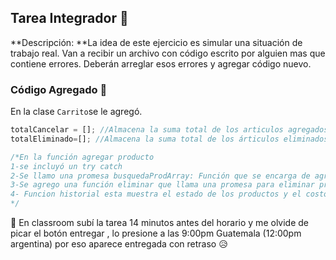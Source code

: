 ## Tarea Integrador :notebook:
**Descripción: **La idea de este ejercicio es simular una situación de trabajo real.  Van a recibir un archivo con código escrito por alguien mas que contiene errores.  Deberán arreglar esos errores y agregar código nuevo.

### Código Agregado :eyes:
En la clase `Carrito`se le agregó.
```js
totalCancelar = []; //Almacena la suma total de los articulos agregados al carrito
totalEliminado=[]; //Almacena la suma total de los árticulos eliminados del carrito

/*En la función agregar producto
1-se incluyó un try catch
2-Se llamo una promesa busquedaProdArray: Función que se encarga de agregar los productos al carrito y el costo en total a cancelar
3-Se agrego una función eliminar que llama una promesa para eliminar productos y su cantidad, esta funcion eliminarProducto resta/elimina los productos dependiendo de la cantidad que se quiera quitar del carrito, utiliza then y catch
4- Funcion historial esta muestra el estado de los productos y el costo a cancelar que se encuentra en el carrito
*/

```

:eyes: En classroom subí la tarea 14 minutos antes del horario y me olvide de picar el botón entregar , lo presione a las 9:00pm Guatemala (12:00pm argentina) por eso aparece entregada con retraso :disappointed_relieved: